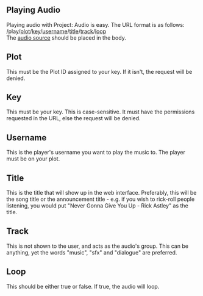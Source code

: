 ## Playing Audio
Playing audio with Project: Audio is easy. The URL format is as follows:\
/play/[plot](#plot)/[key](#key)/[username](#username)/[title](#title)/[track](#track)/[loop](#loop)\
The [audio source](sources) should be placed in the body.
## Plot

This must be the Plot ID assigned to your key. If it isn't, the request will be denied.

## Key

This must be your key. This is case-sensitive. It must have the permissions requested in the URL, else the request will be denied.

## Username

This is the player's username you want to play the music to. The player must be on your plot.

## Title

This is the title that will show up in the web interface. Preferably, this will be the song title or the announcement title - e.g. if you wish to rick-roll people listening, you would put "Never Gonna Give You Up - Rick Astley" as the title.

## Track

This is not shown to the user, and acts as the audio's group. This can be anything, yet the words "music", "sfx" and "dialogue" are preferred.

## Loop

This should be either true or false. If true, the audio will loop.
